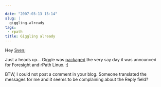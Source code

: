 ```yaml
---

date: "2007-03-13 15:14"
slug: |
  giggling-already
tags:
 - rpath
title: Giggling already
---
```


Hey [Sven](http://herzi.eu/comment.php?type=trackback&entry_id=121);

Just a heads up... Giggle was
[packaged](http://www.rpath.com/rbuilder/repos/foresight/troveInfo?t=giggle;v=%2Fforesight.rpath.org%40fl%3A1-contrib%2F0.1-2-1)
the very say day it was announced for Foresight and rPath Linux. :)

BTW, I could not post a comment in your blog. Someone translated the
messages for me and it seems to be complaining about the Reply field?
